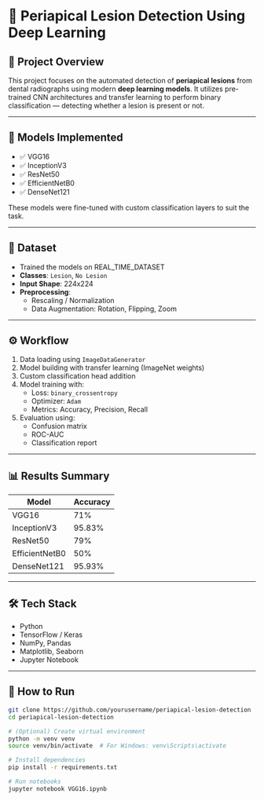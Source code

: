 # 🦷 Periapical Lesion Detection Using Deep Learning

## 📌 Project Overview
This project focuses on the automated detection of **periapical lesions** from dental radiographs using modern **deep learning models**. It utilizes pre-trained CNN architectures and transfer learning to perform binary classification — detecting whether a lesion is present or not.

---

## 🧠 Models Implemented

- ✅ VGG16  
- ✅ InceptionV3  
- ✅ ResNet50  
- ✅ EfficientNetB0  
- ✅ DenseNet121  

These models were fine-tuned with custom classification layers to suit the task.

---

## 📁 Dataset

- Trained the models on REAL_TIME_DATASET
- **Classes**: `Lesion`, `No Lesion`
- **Input Shape**: 224x224
- **Preprocessing**:
  - Rescaling / Normalization
  - Data Augmentation: Rotation, Flipping, Zoom

---

## ⚙️ Workflow

1. Data loading using `ImageDataGenerator`
2. Model building with transfer learning (ImageNet weights)
3. Custom classification head addition
4. Model training with:
   - Loss: `binary_crossentropy`
   - Optimizer: `Adam`
   - Metrics: Accuracy, Precision, Recall
5. Evaluation using:
   - Confusion matrix
   - ROC-AUC
   - Classification report

---

## 📊 Results Summary

| Model          | Accuracy | 
|----------------|----------|
| VGG16          | 71%      |
| InceptionV3    | 95.83%      | 
| ResNet50       | 79%      | 
| EfficientNetB0 | 50%      | 
| DenseNet121    | 95.93%      | 



---

## 🛠️ Tech Stack

- Python
- TensorFlow / Keras
- NumPy, Pandas
- Matplotlib, Seaborn
- Jupyter Notebook

---

## 🚀 How to Run

```bash
git clone https://github.com/yourusername/periapical-lesion-detection
cd periapical-lesion-detection

# (Optional) Create virtual environment
python -m venv venv
source venv/bin/activate  # For Windows: venv\Scripts\activate

# Install dependencies
pip install -r requirements.txt

# Run notebooks
jupyter notebook VGG16.ipynb
